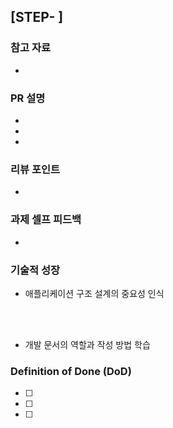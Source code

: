 <!--
  제목은 [(과제 STEP)] (작업한 내용) 로 작성해 주세요
  예시: [STEP-5] 이커머스 시스템 설계 
-->

## [STEP- ]

### 참고 자료
- 

### PR 설명
- 
-
-

### 리뷰 포인트
- 

### 과제 셀프 피드백
- 

### 기술적 성장
-  애플리케이션 구조 설계의 중요성 인식 <br>

<br><br>

-  개발 문서의 역할과 작성 방법 학습 <br>

### Definition of Done (DoD)
- [ ] 
- [ ] 
- [ ] 

